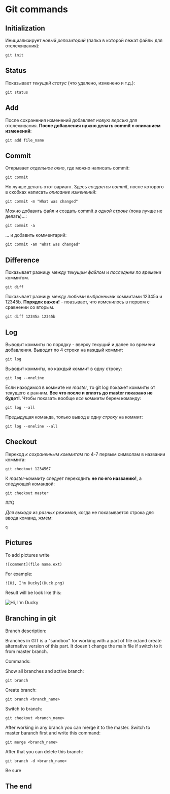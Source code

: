 # **Git commands**

## Initialization
Инициализирует *новый репозиторий* (папка в которой лежат файлы для отслеживания):

    git init

## Status 
Показывает *текущий статус* (что удалено, изменено и т.д.):

    git status

## Add
После сохранения изменений добавляет *новую версию* для отслеживания. **После добавления нужно делать commit с описанием изменений**:

    git add file_name

## Commit
Открывает *отдельное окно*, где можно написать commit:

    git commit

Но лучше делать этот вариант. Здесь *создается commit*, после которого в скобках написать *описание изменений*:

    git commit -m "What was changed"

Можно добавить файл и создать commit *в одной строке* (пока лучше не делать)...:
   
    git commit -a

... и добавить комментарий:
    
    git commit -am "What was changed"

## Difference
Показывает разницу между *текущим файлом* и *последним по времени* коммитом.

    git diff 

Показывает разницу между *любыми выбранными* коммитами 12345a и 12345b. **Порядок важен!** - поазывает, что изменилось в первом с сравнении со вторым.

    git diff 12345a 12345b

## Log
Выводит коммиты по порядку - вверху текущий и далее по времени добавления. Выводит по 4 строки на каждый коммит:

    git log

Выводит коммиты, но каждый коммит в одну строку:

    git log --oneline

Если находимся в коммите *не master*, то git log покажет коммиты от текущего к ранним. **Все что после и вплоть до master показано не будет!**. Чтобы показать вообще *все коммиты* берем команду:

    git log --all

Предыдущая команда, только вывод *в одну строку* на коммит:

    git log --oneline --all

## Checkout
Переход *к сохраненным коммитам* по 4-7 первым символам в названии коммита:

    git checkout 1234567

К *master-коммиту* следует переходить **не по его названию!**, а следующей командой:

    git checkout master

##Q

*Для выхода из разных режимов*, когда не показывается строка для ввода команд, жмем:

    q

## Pictures

To add pictures write 

    ![comment](file name.ext)

For example:

    ![Hi, I'm Ducky](Duck.png)

Result will be look like this:

![Hi, I'm Ducky](Duck.png)

## Branching in git

Branch description:

Branches in GIT is a "sandbox" for working with a part of file or/and create alternative version of this part. It doesn't change the main file if switch to it from master branch.

Commands:

Show all branches and active branch:

    git branch

Create branch:

    git branch <branch_name>

Switch to branch:

    git checkout <branch_name>

After working in any branch you can merge it to the master. Switch to master baranch first and write this command:

    git merge <branch_name>

After that you can delete this branch:

    git branch -d <branch_name>

Be sure

## The end
